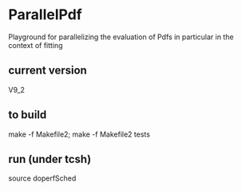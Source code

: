 ParallelPdf
===========

Playground for parallelizing the evaluation of Pdfs in particular in the context of fitting


current version
---------------

V9_2

to build
--------
make -f Makefile2;
make -f Makefile2 tests

run  (under tcsh)
---
source doperfSched
